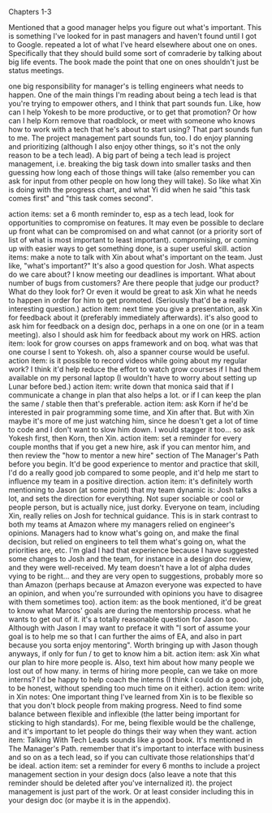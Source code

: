 Chapters 1-3

Mentioned that a good manager helps you figure out what's important. This is something I've looked for in past managers and haven't found until I got to Google.
repeated a lot of what I've heard elsewhere about one on ones. Specifically that they should build some sort of comraderie by talking about big life events. The book made the point that one on ones shouldn't just be status meetings.

one big responsibility for manager's is telling engineers what needs to happen.
One of the main things I'm reading about being a tech lead is that you're trying to empower others, and I think that part sounds fun. Like, how can I help Yokesh to be more productive, or to get that promotion? Or how can I help Korn remove that roadblock, or meet with someone who knows how to work with a tech that he's about to start using? That part sounds fun to me.
The project management part sounds fun, too. I do enjoy planning and prioritizing (although I also enjoy other things, so it's not the only reason to be a tech lead).
A big part of being a tech lead is project management, i.e. breaking the big task down into smaller tasks and then guessing how long each of those things will take (also remember you can ask for input from other people on how long they will take). So like what Xin is doing with the progress chart, and what Yi did when he said "this task comes first" and "this task comes second".

action items: set a 6 month reminder to, esp as a tech lead, look for opportunities to compromise on features. It may even be possible to declare up front what can be compromised on and what cannot (or a priority sort of list of what is most important to least important). compromising, or coming up with easier ways to get something done, is a super useful skill.
action items: make a note to talk with Xin about what's important on the team. Just like, "what's important?" It's also a good question for Josh. What aspects do we care about? I know meeting our deadlines is important. What about number of bugs from customers? Are there people that judge our product? What do they look for? Or even it would be great to ask Xin what he needs to happen in order for him to get promoted. (Seriously that'd be a really interesting question.)
action item: next time you give a presentation, ask Xin for feedback about it (preferably immediately afterwards). it's also good to ask him for feedback on a design doc, perhaps in a one on one (or in a team meeting). also I should ask him for feedback about my work on HRS.
action item: look for grow courses on apps framework and on boq. what was that one course I sent to Yokesh. oh, also a spanner course would be useful.
action item: is it possible to record videos while going about my regular work? I think it'd help reduce the effort to watch grow courses if I had them available on my personal laptop (I wouldn't have to worry about setting up Lunar before bed.)
action item: write down that monica said that if I communicate a change in plan that also helps a lot. or if I can keep the plan the same / stable then that's preferable.
action item: ask Korn if he'd be interested in pair programming some time, and Xin after that. But with Xin maybe it's more of me just watching him, since he doesn't get a lot of time to code and I don't want to slow him down. I would stagger it too... so ask Yokesh first, then Korn, then Xin.
action item: set a reminder for every couple months that if you get a new hire, ask if you can mentor him, and then review the "how to mentor a new hire" section of The Manager's Path before you begin. It'd be good experience to mentor and practice that skill, I'd do a really good job compared to some people, and it'd help me start to influence my team in a positive direction.
action item: it's definitely worth mentioning to Jason (at some point) that my team dynamic is: Josh talks a lot, and sets the direction for everything. Not super sociable or cool or people person, but is actually nice, just dorky. Everyone on team, including Xin, really relies on Josh for technical guidance. This is in stark contrast to both my teams at Amazon where my managers relied on engineer's opinions. Managers had to know what's going on, and make the final decision, but relied on engineers to tell them what's going on, what the priorities are, etc. I'm glad I had that experience because I have suggested some changes to Josh and the team, for instance in a design doc review, and they were well-received. My team doesn't have a lot of alpha dudes vying to be right... and they are very open to suggestions, probably more so than Amazon (perhaps because at Amazon everyone was expected to have an opinion, and when you're surrounded with opinions you have to disagree with them sometimes too).
action item: as the book mentioned, it'd be great to know what Marcos' goals are during the mentorship process. what he wants to get out of it. it's a totally reasonable question for Jason too. Although with Jason I may want to preface it with "I sort of assume your goal is to help me so that I can further the aims of EA, and also in part because you sorta enjoy mentoring". Worth bringing up with Jason though anyways, if only for fun / to get to know him a bit.
action item: ask Xin what our plan to hire more people is. Also, text him about how many people we lost out of how many. in terms of hiring more people, can we take on more interns? I'd be happy to help coach the interns (I think I could do a good job, to be honest, without spending too much time on it either).
action item: write in Xin notes: One important thing I've learned from Xin is to be flexible so that you don't block people from making progress. Need to find some balance between flexible and inflexible (the latter being important for sticking to high standards). For me, being flexible would be the challenge, and it's important to let people do things their way when they want.
action item: Talking With Tech Leads sounds like a good book. It's mentioned in The Manager's Path.
remember that it's important to interface with business and so on as a tech lead, so if you can cultivate those relationships that'd be ideal.
action item: set a reminder for every 6 months to include a project management section in your design docs (also leave a note that this reminder should be deleted after you've internalized it). the project management is just part of the work. Or at least consider including this in your design doc (or maybe it is in the appendix).